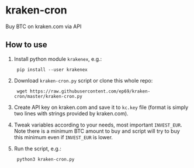 # kraken-cron
Buy BTC on kraken.com via API

## How to use
1. Install python module `krakenex`, e.g.:

        pip install --user krakenex
1. Download `kraken-cron.py` script or clone this whole repo:

        wget https://raw.githubusercontent.com/ep69/kraken-cron/master/kraken-cron.py
1. Create API key on kraken.com and save it to `kc.key` file (format is simply two lines with strings provided by kraken.com).
1. Tweak variables according to your needs, most important `INVEST_EUR`. Note there is a minimum BTC amount to buy and script will try to buy this minimum even if `INVEST_EUR` is lower.
1. Run the script, e.g.:

        python3 kraken-cron.py
